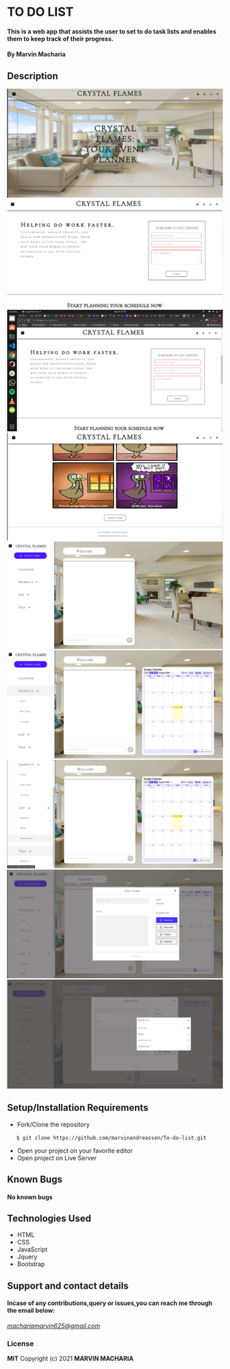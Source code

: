 # TO DO LIST
#### This is a web app that assists the user to set to do task lists and enables them to keep track of their progress.
#### By **Marvin Macharia**
## Description
![Website image](/Assets/README/s1.png)
![Website image](/Assets/README/s2.png)
![Website image](/Assets/README/s3.png)
![Website image](/Assets/README/s4.png)
![Website image](/Assets/README/s5.png)
![Website image](/Assets/README/s6.png)
![Website image](/Assets/README/s7.png)
![Website image](/Assets/README/s8.png)
![Website image](/Assets/README/s9.png)
## Setup/Installation Requirements
* Fork/Clone the repository
```
   $ git clone https://github.com/marvinandreassen/To-do-list.git
```
* Open your project on your favorite editor
* Open project on Live Server
## Known Bugs
#### No known bugs
## Technologies Used
* HTML
* CSS
* JavaScript
* Jquery
* Bootstrap
## Support and contact details
#### Incase of any contributions,query or issues,you can reach me through the email below:
*machariamarvin625@gmail.com*
### License
**MIT**
Copyright (c) 2021 **MARVIN MACHARIA**